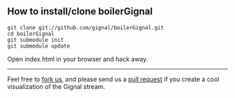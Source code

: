 ## How to install/clone boilerGignal

	git clone git://github.com/gignal/boilerGignal.git
	cd boilerGignal
	git submodule init
	git submodule update

Open index.html in your browser and hack away.

***

Feel free to [fork us](http://help.github.com/fork-a-repo/), and please send us a [pull request](http://help.github.com/send-pull-requests/) if you create a cool visualization of the Gignal stream.
